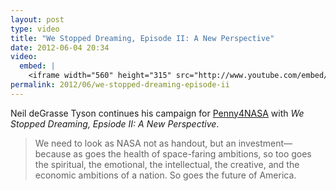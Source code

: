 ```yaml
---
layout: post
type: video
title: "We Stopped Dreaming, Episode II: A New Perspective"
date: 2012-06-04 20:34
video: 
  embed: |
    <iframe width="560" height="315" src="http://www.youtube.com/embed/BFO2usVjfQc" frameborder="0" allowfullscreen></iframe>
permalink: 2012/06/we-stopped-dreaming-episode-ii
---
```


Neil deGrasse Tyson continues his campaign for [Penny4NASA](http://penny4nasa.org) with _We Stopped Dreaming, Epsiode II: A New Perspective_.

> We need to look as NASA not as handout, but an investment—because as goes the health of space-faring ambitions, so too goes the spiritual, the emotional, the intellectual, the creative, and the economic ambitions of a nation. So goes the future of America.
